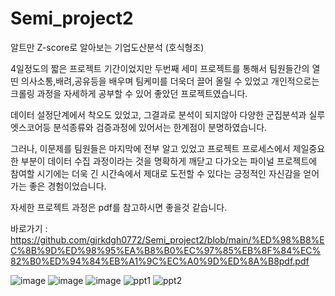 # Semi_project2
알트만 Z-score로 알아보는 기업도산분석 (호식형조)

4일정도의 짧은 프로젝트 기간이었지만 두번째 세미 프로젝트를 통해서
팀원들간의 열띤 의사소통,배려,공유등을 배우며 팀케미를 더욱더 끌어 올릴 수 있었고
개인적으로는 크롤링 과정을 자세하게 공부할 수 있어 좋았던 프로젝트였습니다.<br>

데이터 설정단계에서 착오도 있었고, 그결과로 분석이 되지않아 다양한 군집분석과 실루엣스코어등
분석종류와 검증과정에 있어서는 한계점이 분명하였습니다.<br>


그러나, 이문제를 팀원들은 마지막에 전부 알고 있었고 프로젝트 프로세스에서 제일중요한 부분이
데이터 수집 과정이라는 것을 명확하게 깨닫고 다가오는 파이널 프로젝트에 참여할 시기에는
더욱 긴 시간속에서 제대로 도전할 수 있다는 긍정적인 자신감을 얻어가는 좋은 경험이었습니다.<br>



자세한 프로젝트 과정은 pdf를 참고하시면 좋을것 같습니다.<br>

바로가기 : https://github.com/gjrkdgh0772/Semi_project2/blob/main/%ED%98%B8%EC%8B%9D%ED%98%95%EA%B8%B0%EC%97%85%EB%8F%84%EC%82%B0%ED%94%84%EB%A1%9C%EC%A0%9D%ED%8A%B8pdf.pdf


![image](https://user-images.githubusercontent.com/102206325/175487494-2d180678-9754-4dd0-8887-0577648e1045.png)
![image](https://user-images.githubusercontent.com/102206325/175484737-03a2b2af-525e-404a-919d-7a32be5a6a8f.png)
![image](https://user-images.githubusercontent.com/102206325/175484926-5b393020-d386-41d5-b71e-b04ff99a3003.png)
![ppt1](https://user-images.githubusercontent.com/102206325/175488058-925dc537-f0ba-4556-b1c1-010717878085.png)
![ppt2](https://user-images.githubusercontent.com/102206325/175488065-032644ea-bc26-4f49-9a00-3cccb40c5888.png)
